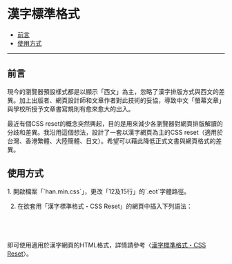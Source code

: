 # 漢字標準格式

*   [前言][qianyan]
*   [使用方式][shiyong_fangshi]

[qianyan]: #qianyan
[shiyong_fangshi]: #shiyong_fangshi
* * *

<h2 id="qianyan">前言</h2>
現今的瀏覽器預設樣式都是以顯示「西文」為主，忽略了漢字排版方式與西文的差異。加上出版者、網頁設計師和文章作者對此技術的妥協，導致中文「螢幕文章」與學校所授予文章書寫規則有愈來愈大的出入。

最近有個CSS reset的概念突然興起，目的是用來減少各瀏覽器對網頁排版解讀的分歧和差異。我沿用這個想法，設計了一套以漢字網頁為主的CSS reset（適用於台灣、香港繁體、大陸簡體、日文）。希望可以藉此降低正式文書與網頁格式的差異。

<h2 id="shiyong_fangshi">使用方式</h2>
1. 開啟檔案「`han.min.css`」，更改「12及15行」的`.eot`字體路徑。

2. 在欲套用「漢字標準格式・CSS Reset」的網頁中插入下列語法：

<pre><code><link rel="stylesheet" media="all" href="./css/han.min.css">
<script src="http://ajax.googleapis.com/ajax/libs/jquery/1.5/jquery.min.js"></script>
<script src="./js/han.min.js"></script></code></pre>

即可使用適用於漢字網頁的HTML格式，詳情請參考〈[漢字標準格式・CSS Reset](http://ethantw.net/projects/han/)〉。
